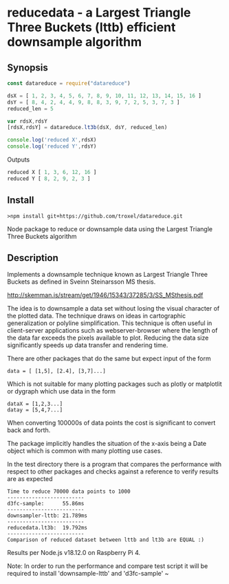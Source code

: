 # reducedata - a  Largest Triangle Three Buckets (lttb) efficient downsample algorithm 

## Synopsis

```javascript
const datareduce = require("datareduce")

dsX = [ 1, 2, 3, 4, 5, 6, 7, 8, 9, 10, 11, 12, 13, 14, 15, 16 ]
dsY = [ 8, 4, 2, 4, 4, 9, 8, 8, 3, 9, 7, 2, 5, 3, 7, 3 ]
reduced_len = 5

var rdsX,rdsY
[rdsX,rdsY] = datareduce.lt3b(dsX, dsY, reduced_len)

console.log('reduced X',rdsX)
console.log('reduced Y',rdsY)
```

Outputs 

```javascript
reduced X [ 1, 3, 6, 12, 16 ]
reduced Y [ 8, 2, 9, 2, 3 ]
```


## Install 
```
>npm install git+https://github.com/troxel/datareduce.git
```


Node package to reduce or downsample data using the Largest Triangle Three Buckets algorithm

## Description

Implements a downsample technique known as Largest Triangle Three Buckets as defined in Sveinn Steinarsson MS thesis.

http://skemman.is/stream/get/1946/15343/37285/3/SS_MSthesis.pdf

The idea is to downsample a data set without losing the visual character of the plotted data. The technique draws on ideas in cartographic generalization or polyline simplification. This technique is often useful in client-server applications such as webserver-browser where the length of the data far exceeds the pixels available to plot. Reducing the data size significantly speeds up data transfer and rendering time.

There are other packages that do the same but expect input of the form 
```
data = [ [1,5], [2.4], [3,7]...]
```

Which is not suitable for many plotting packages such as plotly or matplotlit or dygraph which use data in the form

```
dataX = [1,2,3...]
datay = [5,4,7...]
```

When converting 100000s of data points the cost is significant to convert back and forth. 

The package implicitly handles the situation of the x-axis being a Date object which is common with many 
plotting use cases. 

In the test directory there is a program that compares the performance with respect to other packages and checks against a 
reference to verify results are as expected

```
Time to reduce 70000 data points to 1000
-------------------------
d3fc-sample:      55.86ms
-------------------------
downsampler-lttb: 21.789ms
-------------------------
reducedata.lt3b:  19.792ms
-------------------------
Comparison of reduced dataset between lttb and lt3b are EQUAL :)
```

Results per Node.js v18.12.0 on Raspberry Pi 4. 

Note: In order to run the performance and compare test script it will be required to install 'downsample-lttb' and 'd3fc-sample'
~

